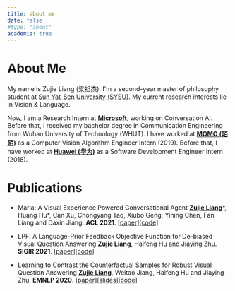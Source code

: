 ```yaml
---
title: about me
date: false
#type: "about"
academia: true
---
```




# About Me #

My name is Zujie Liang (梁祖杰). I'm a second-year master of philosophy student at [Sun Yat-Sen University (SYSU)](https://www.sysu.edu.cn). My current research interests lie in Vision & Language.

Now, I am a Research Intern at **<u>Microsoft</u>**, working on Conversation AI. Before that, I received my bachelor degree in Communication Engineering from Wuhan University of Technology (WHUT). I have worked at **<u>MOMO (陌陌)</u>** as a Computer Vision Algorithm Engineer Intern (2019). Before that, I have worked at <u>**Huawei (华为)**</u> as a Software Development Engineer Intern (2018). 

# Publications #

- Maria: A Visual Experience Powered Conversational Agent
<u>**Zujie Liang**</u>\*, Huang Hu\*, Can Xu, Chongyang Tao, Xiubo Geng, Yining Chen, Fan Liang and Daxin Jiang.
    **ACL 2021**. [[paper]](https://arxiv.org/abs/2105.13073)[[code]](https://github.com/jokieleung/Maria)

- LPF: A Language-Prior Feedback Objective Function for De-biased Visual Question Answering
<u>**Zujie Liang**</u>, Haifeng Hu and Jiaying Zhu.
    **SIGIR 2021**. [[paper]](attaches/LPF_SIGIR_2021_camera_ready_version.pdf)[[code]](https://github.com/jokieleung/LPF-VQA)

- Learning to Contrast the Counterfactual Samples for Robust Visual Question Answering
<u>**Zujie Liang**</u>, Weitao Jiang, Haifeng Hu and Jiaying Zhu.
    **EMNLP 2020**. [[paper]](https://www.aclweb.org/anthology/2020.emnlp-main.265.pdf)[[slides]](attaches/Learning_to_Contrast_EMNLP_2020_slides.pdf)[[code]](https://github.com/jokieleung/CL-VQA)


